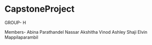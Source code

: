 # CapstoneProject

GROUP- H

Members-
Abina Parathandel Nassar
Akshitha Vinod
Ashley Shaji
Elvin Mappilaparambil


